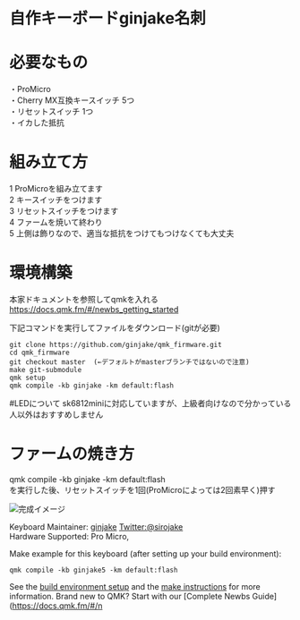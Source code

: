 # 自作キーボードginjake名刺

# 必要なもの
・ProMicro  
・Cherry MX互換キースイッチ 5つ  
・リセットスイッチ 1つ  
・イカした抵抗  

# 組み立て方

1 ProMicroを組み立てます  
2 キースイッチをつけます  
3 リセットスイッチをつけます  
4 ファームを焼いて終わり  
5 上側は飾りなので、適当な抵抗をつけてもつけなくても大丈夫

# 環境構築
本家ドキュメントを参照してqmkを入れる 
https://docs.qmk.fm/#/newbs_getting_started  

下記コマンドを実行してファイルをダウンロード(gitが必要)  
```
git clone https://github.com/ginjake/qmk_firmware.git
cd qmk_firmware  
git checkout master  (←デフォルトがmasterブランチではないので注意)
make git-submodule
qmk setup  
qmk compile -kb ginjake -km default:flash
```
  
#LEDについて
sk6812miniに対応していますが、上級者向けなので分かっている人以外はおすすめしません




# ファームの焼き方
qmk compile -kb ginjake -km default:flash  
を実行した後、リセットスイッチを1回(ProMicroによっては2回素早く)押す

![完成イメージ](https://user-images.githubusercontent.com/16838187/184341818-c454eb21-9cc6-4fe3-9c68-dc434e870fe1.png)

Keyboard Maintainer: [ginjake](https://github.com/ginjake) [Twitter:@sirojake](https://twitter.com/sirojake)  
Hardware Supported: Pro Micro, 

Make example for this keyboard (after setting up your build environment):

    qmk compile -kb ginjake5 -km default:flash

See the [build environment setup](https://docs.qmk.fm/#/getting_started_build_tools) and the [make instructions](https://docs.qmk.fm/#/getting_started_make_guide) for more information. Brand new to QMK? Start with our [Complete Newbs Guide](https://docs.qmk.fm/#/n
